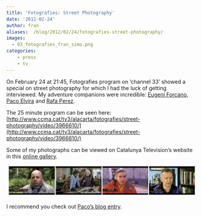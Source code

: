 ```yaml
---
title: 'Fotografies: Street Photography'
date: '2012-02-24'
author: fran
aliases:  /blog/2012/02/24/fotografies-street-photography/
images:
  - 03_fotografies_fran_simo.png
categories:
    - press
    - tv
---
```


On February 24 at 21:45, Fotografies program on ‘channel 33’ showed a special on street photography for which I had the luck of getting interviewed. My adventure companions were incredible: [Eugeni Forcano](http://www.eugeniforcano.info/), [Paco Elvira](http://pacoelvirafoto.blogspot.com.es/) and [Rafa Perez](http://elfotografoviajero.com/).

The 25 minute program can be seen here: [http://www.ccma.cat/tv3/alacarta/fotografies/street-photography/video/3966610/](http://www.ccma.cat/tv3/alacarta/fotografies/street-photography/video/3966610/)

Some of my photographs can be viewed on Catalunya Television’s website in this [online gallery](http://www.ccma.cat/tv3/Galeria-Fran-Simo/foto-galeria/19654/).

![fotografies_table.png](fotografies_table.png)

I recommend you check out [Paco’s blog entry](http://pacoelvirafoto.blogspot.com.es/2012/02/la-street-photography-en-el-programa.html).